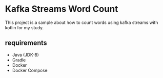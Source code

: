 # Kafka Streams Word Count #

This project is a sample about how to count words using kafka streams with kotlin for my study.

## requirements ##
- Java (JDK-8)
- Gradle
- Docker
- Docker Compose


